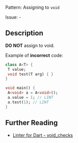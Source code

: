 Pattern: Assigning to `void`

Issue: -

## Description

**DO NOT** assign to void.

Example of **incorrect** code:
```dart
class A<T> {
 T value;
 void test(T arg) { }
}

void main() {
 A<void> a = A<void>();
 a.value = 1; // LINT
 a.test(1); // LINT
}
```

## Further Reading

* [Linter for Dart - void_checks](https://dart.dev/tools/linter-rules/void_checks)